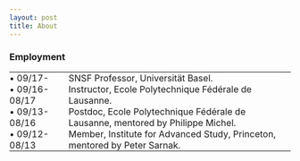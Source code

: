 ```yaml
---
layout: post
title: About
---
```

        
<h3>Employment</h3>

<table>
         <tbody>
            <tr>
              <td style="padding:0 1em 0 0">&bull; 09/17-</td>
              <td style="padding:0 1em 0 0">SNSF Professor, Universität Basel.</td>
            </tr>
            <tr>
              <td style="padding:0 1em 0 0">&bull; 09/16-08/17</td>
              <td style="padding:0 1em 0 0">Instructor, Ecole Polytechnique Fédérale de Lausanne.</td>
            </tr>
            <tr>
              <td style="padding:0 1em 0 0">&bull; 09/13-08/16</td>
              <td style="padding:0 1em 0 0">Postdoc, Ecole Polytechnique Fédérale de Lausanne, mentored by Philippe Michel.</td>
            </tr>
            <tr>
              <td style="padding:0 1em 0 0">&bull; 09/12-08/13</td>
              <td style="padding:0 1em 0 0">Member, Institute for Advanced Study, Princeton, mentored by Peter Sarnak.</td>
            </tr>
         </tbody>
</table>
        
